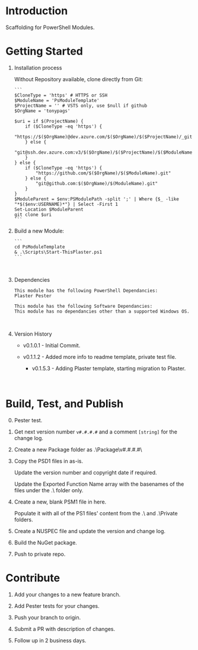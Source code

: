﻿# Introduction 

Scaffolding for PowerShell Modules.

# Getting Started
1.	Installation process

    Without Repository available, clone directly from Git:

        ```
        $CloneType = 'https' # HTTPS or SSH
        $ModuleName = 'PsModuleTemplate'
        $ProjectName = '' # VSTS only, use $null if github
        $OrgName = 'tonypags'

        $uri = if $(ProjectName) {
            if ($CloneType -eq 'https') {
                "https://$($OrgName)@dev.azure.com/$($OrgName)/$($ProjectName)/_git/$($ModuleName)"
            } else {
                "git@ssh.dev.azure.com:v3/$($OrgName)/$($ProjectName)/$($ModuleName)"
            }
        } else {
            if ($CloneType -eq 'https') {
                "https://github.com/$($OrgName)/$($ModuleName).git"
            } else {
                "git@github.com:$($OrgName)/$(ModuleName).git"
            }
        }
        $ModuleParent = $env:PSModulePath -split ';' | Where {$_ -like "*$($env:USERNAME)*"} | Select -First 1
        Set-Location $ModuleParent
        git clone $uri
        ```
    
2.	Build a new Module:
        
        ```
        cd PsModuleTemplate
        & .\Scripts\Start-ThisPlaster.ps1
        ```
        
<br>

3.	Dependencies

        This module has the following PowerShell Dependancies:
        Plaster Pester

        This module has the following Software Dependancies:
        This module has no dependancies other than a supported Windows OS.

<br>

4.	Version History

	- v0.1.0.1 - Initial Commit.

	- v0.1.1.2 - Added more info to readme template, private test file.

    	- v0.1.5.3 - Adding Plaster template, starting migration to Plaster.

<br>



# Build, Test, and Publish

0.  Pester test. 

1.  Get next version number `v#.#.#.#` and a comment `[string]` for the change log.

2.  Create a new Package folder as .\Package\v#.#.#.#\

3.  Copy the PSD1 files in as-is.

    Update the version number and copyright date if required.

	Update the Exported Function Name array with the basenames of the files under the .\ folder only.

4.  Create a new, blank PSM1 file in here. 

    Populate it with all of the PS1 files' content from the .\ and .\Private folders.

5.  Create a NUSPEC file and update the version and change log.

6.  Build the NuGet package.

7.  Push to private repo.



# Contribute

1.  Add your changes to a new feature branch.

2.  Add Pester tests for your changes.

3.  Push your branch to origin.

4.  Submit a PR with description of changes.

5.  Follow up in 2 business days.





